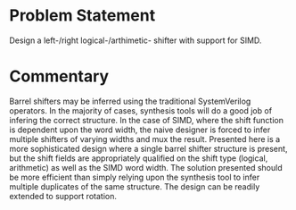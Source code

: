 # Problem Statement

Design a left-/right logical-/arthimetic- shifter with support for
SIMD.

# Commentary

Barrel shifters may be inferred using the traditional SystemVerilog
operators. In the majority of cases, synthesis tools will do a good
job of infering the correct structure. In the case of SIMD, where the
shift function is dependent upon the word width, the naive designer is
forced to infer multiple shifters of varying widths and mux the
result. Presented here is a more sophisticated design where a single
barrel shifter structure is present, but the shift fields are
appropriately qualified on the shift type (logical, arithmetic) as
well as the SIMD word width. The solution presented should be more
efficient than simply relying upon the synthesis tool to infer
multiple duplicates of the same structure. The design can be readily
extended to support rotation.
